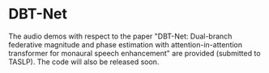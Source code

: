 # DBT-Net
The audio demos with respect to the paper "DBT-Net: Dual-branch federative magnitude and phase estimation with attention-in-attention transformer for monaural speech enhancement" are provided (submitted to TASLP).  The code will also be released soon.
